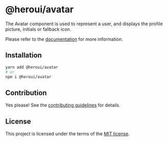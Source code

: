 # @heroui/avatar

The Avatar component is used to represent a user, and displays the profile picture, initials or fallback icon.

Please refer to the [documentation](https://nextui.org/docs/components/avatar) for more information.

## Installation

```sh
yarn add @heroui/avatar
# or
npm i @heroui/avatar
```

## Contribution

Yes please! See the
[contributing guidelines](https://github.com/frontio-ai/heroui/blob/master/CONTRIBUTING.md)
for details.

## License

This project is licensed under the terms of the
[MIT license](https://github.com/frontio-ai/heroui/blob/master/LICENSE).
